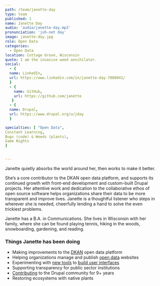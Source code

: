 ```yaml
---
path: /team/janette-day
type: team
published: 1
name: Janette Day
audio: 'audio/janette-day.mp3'
pronunciation: 'juh-net day'
image: janette-day.jpg
role: Open Data
categories: 
  - Open Data
location: Cottage Grove, Wisconsin
quote: I am the invasive weed annihilator.
social: 
  - {
  name: LinkedIn,
  url: https://www.linkedin.com/in/janette-day-7080841/
  }
  - {
    name: GitHub,
    url: https://github.com/janette
   }
  - {
  name: Drupal,
  url: https://www.drupal.org/u/jday
  }

specialties: [ "Open Data",
Constant Learning,
Bugs (code) & Weeds (plants),
Game Nights
]

  
---
```


Janette quietly absorbs the world around her, then works to make it better.

She’s a core contributor to the DKAN open data platform, and supports its continued growth with front-end development and custom-built Drupal projects. Her attentive work and dedication to the collaborative ethos of open source software helps organizations share their data to be more transparent and improve lives. Janette is a thoughtful listener who steps in wherever she is needed, cheerfully lending a hand to solve the even trickiest problems.

Janette has a B.A. in Communications. She lives in Wisconsin with her family, where she can be found playing tennis, hiking in the woods, snowboarding, gardening, and reading.  




### Things Janette has been doing
* Making improvements to the [DKAN](https://getdkan.org/) open data platform
* Helping organizations manage and publish [open data](http://demo.getdkan.com/) websites
* Experimenting with [new tools](https://www.form.io/) to [build user interfaces](https://reactjs.org/)
* Supporting transparency for public sector institutions
* [Contributing](https://www.drupal.org/project/dkan) to the Drupal community for 9+ years
* Restoring ecosystems with native plants


